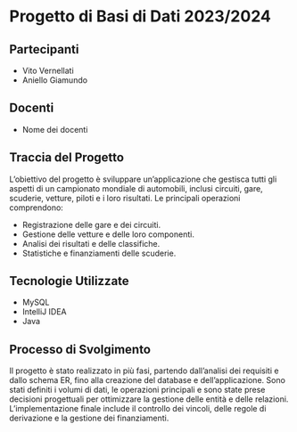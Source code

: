 # Progetto di Basi di Dati 2023/2024

## Partecipanti
- Vito Vernellati
- Aniello Giamundo

## Docenti
- Nome dei docenti

## Traccia del Progetto
L’obiettivo del progetto è sviluppare un’applicazione che gestisca tutti gli aspetti di un campionato mondiale di automobili, inclusi circuiti, gare, scuderie, vetture, piloti e i loro risultati. Le principali operazioni comprendono:
- Registrazione delle gare e dei circuiti.
- Gestione delle vetture e delle loro componenti.
- Analisi dei risultati e delle classifiche.
- Statistiche e finanziamenti delle scuderie.

## Tecnologie Utilizzate
- MySQL
- IntelliJ IDEA
- Java

## Processo di Svolgimento
Il progetto è stato realizzato in più fasi, partendo dall’analisi dei requisiti e dallo schema ER, fino alla creazione del database e dell’applicazione. Sono stati definiti i volumi di dati, le operazioni principali e sono state prese decisioni progettuali per ottimizzare la gestione delle entità e delle relazioni. L’implementazione finale include il controllo dei vincoli, delle regole di derivazione e la gestione dei finanziamenti.
